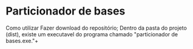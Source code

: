 # Particionador de bases

Como utilizar
Fazer download do repositório;
Dentro da pasta do projeto (dist), existe um executavel do programa chamado "particionador de bases.exe."+

